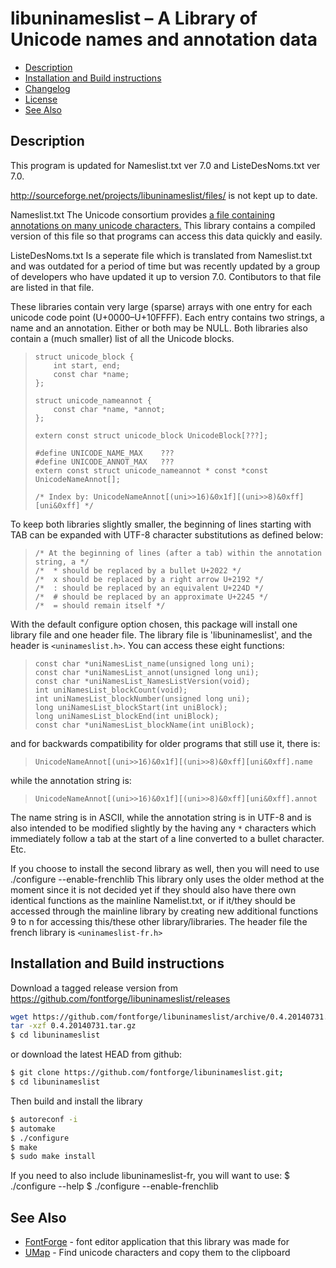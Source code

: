 libuninameslist – A Library of Unicode names and annotation data
================================================================

-   [Description](#description)
-   [Installation and Build instructions](#installation-and-build-instructions)
-   [Changelog](https://raw.github.com/fontforge/libuninameslist/master/ChangeLog)
-   [License](https://raw.github.com/fontforge/libuninameslist/master/LICENSE)
-   [See Also](#see-also)

Description
-----------

This program is updated for Nameslist.txt ver 7.0 and ListeDesNoms.txt ver 7.0.

http://sourceforge.net/projects/libuninameslist/files/ is not kept up to date.

Nameslist.txt
The Unicode consortium provides [a file containing annotations on many unicode
characters.](http://www.unicode.org/Public/UNIDATA/NamesList.html) This library
contains a compiled version of this file so that programs can access this data
quickly and easily.

ListeDesNoms.txt
Is a seperate file which is translated from Nameslist.txt and was outdated for
a period of time but was recently updated by a group of developers who have
updated it up to version 7.0. Contibutors to that file are listed in that file.


These libraries contain very large (sparse) arrays with one entry for each
unicode code point (U+0000–U+10FFFF). Each entry contains two strings, a name
and an annotation. Either or both may be NULL. Both libraries also contain a
(much smaller) list of all the Unicode blocks.

>     struct unicode_block {
>         int start, end;
>         const char *name;
>     };
>
>     struct unicode_nameannot {
>         const char *name, *annot;
>     };
>
>     extern const struct unicode_block UnicodeBlock[???];
>
>     #define UNICODE_NAME_MAX    ???
>     #define UNICODE_ANNOT_MAX   ???
>     extern const struct unicode_nameannot * const *const UnicodeNameAnnot[];
>
>     /* Index by: UnicodeNameAnnot[(uni>>16)&0x1f][(uni>>8)&0xff][uni&0xff] */

To keep both libraries slightly smaller, the beginning of lines starting with
TAB can be expanded with UTF-8 character substitutions as defined below:

>     /* At the beginning of lines (after a tab) within the annotation string, a */
>     /*  * should be replaced by a bullet U+2022 */
>     /*  x should be replaced by a right arrow U+2192 */
>     /*  : should be replaced by an equivalent U+224D */
>     /*  # should be replaced by an approximate U+2245 */
>     /*  = should remain itself */

With the default configure option chosen, this package will install one library
file and one header file. The library file is 'libuninameslist', and the header
is `<uninameslist.h>`. You can access these eight functions:

>     const char *uniNamesList_name(unsigned long uni);
>     const char *uniNamesList_annot(unsigned long uni);
>     const char *uniNamesList_NamesListVersion(void);
>     int uniNamesList_blockCount(void);
>     int uniNamesList_blockNumber(unsigned long uni);
>     long uniNamesList_blockStart(int uniBlock);
>     long uniNamesList_blockEnd(int uniBlock);
>     const char *uniNamesList_blockName(int uniBlock);

and for backwards compatibility for older programs that still use it, there is:

>     UnicodeNameAnnot[(uni>>16)&0x1f][(uni>>8)&0xff][uni&0xff].name

while the annotation string is:

>     UnicodeNameAnnot[(uni>>16)&0x1f][(uni>>8)&0xff][uni&0xff].annot

The name string is in ASCII, while the annotation string is in UTF-8 and is
also intended to be modified slightly by the having any `*` characters which
immediately follow a tab at the start of a line converted to a bullet
character. Etc.

If you choose to install the second library as well, then you will need to
use ./configure --enable-frenchlib
This library only uses the older method at the moment since it is not decided
yet if they should also have there own identical functions as the mainline
Namelist.txt, or if it/they should be accessed through the mainline library
by creating new additional functions 9 to n for accessing this/these other
library/libraries.
The header file the french library is `<uninameslist-fr.h>`

Installation and Build instructions
-----------------------------------

Download a tagged release version from https://github.com/fontforge/libuninameslist/releases

```bash
wget https://github.com/fontforge/libuninameslist/archive/0.4.20140731.tar.gz
tar -xzf 0.4.20140731.tar.gz
$ cd libuninameslist
```

or download the latest HEAD from github:
```bash
$ git clone https://github.com/fontforge/libuninameslist.git;
$ cd libuninameslist
```

Then build and install the library
```bash
$ autoreconf -i
$ automake
$ ./configure
$ make
$ sudo make install
```

If you need to also include libuninameslist-fr, you will want to use:
$ ./configure --help
$ ./configure --enable-frenchlib

See Also
--------

-   [FontForge](http://github.com/fontforge/fontforge/) - font editor application that this library was made for
-   [UMap](http://umap.sf.net/) - Find unicode characters and copy them to the clipboard
